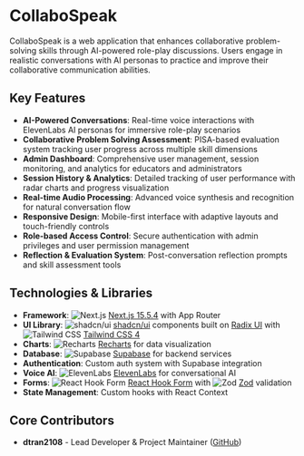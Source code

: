 # CollaboSpeak

CollaboSpeak is a web application that enhances collaborative problem-solving skills through AI-powered role-play discussions. Users engage in realistic conversations with AI personas to practice and improve their collaborative communication abilities.

## Key Features

- **AI-Powered Conversations**: Real-time voice interactions with ElevenLabs AI personas for immersive role-play scenarios
- **Collaborative Problem Solving Assessment**: PISA-based evaluation system tracking user progress across multiple skill dimensions
- **Admin Dashboard**: Comprehensive user management, session monitoring, and analytics for educators and administrators
- **Session History & Analytics**: Detailed tracking of user performance with radar charts and progress visualization
- **Real-time Audio Processing**: Advanced voice synthesis and recognition for natural conversation flow
- **Responsive Design**: Mobile-first interface with adaptive layouts and touch-friendly controls
- **Role-based Access Control**: Secure authentication with admin privileges and user permission management
- **Reflection & Evaluation System**: Post-conversation reflection prompts and skill assessment tools

## Technologies & Libraries

- **Framework**: ![Next.js](https://img.shields.io/badge/Next.js-15.5.4-black?logo=next.js&logoColor=white) [Next.js 15.5.4](https://nextjs.org/) with App Router
- **UI Library**: ![shadcn/ui](https://img.shields.io/badge/shadcn/ui-000000?logo=shadcnui&logoColor=white) [shadcn/ui](https://ui.shadcn.com/) components built on [Radix UI](https://www.radix-ui.com/) with ![Tailwind CSS](https://img.shields.io/badge/Tailwind_CSS-4-38B2AC?logo=tailwind-css&logoColor=white) [Tailwind CSS 4](https://tailwindcss.com/)
- **Charts**: ![Recharts](https://img.shields.io/badge/Recharts-FF6B6B?logo=recharts&logoColor=white) [Recharts](https://recharts.org/) for data visualization
- **Database**: ![Supabase](https://img.shields.io/badge/Supabase-3ECF8E?logo=supabase&logoColor=white) [Supabase](https://supabase.com/) for backend services
- **Authentication**: Custom auth system with Supabase integration
- **Voice AI**: ![ElevenLabs](https://img.shields.io/badge/ElevenLabs-000000?logo=elevenlabs&logoColor=white) [ElevenLabs](https://elevenlabs.io/) for conversational AI
- **Forms**: ![React Hook Form](https://img.shields.io/badge/React_Hook_Form-EC5990?logo=react-hook-form&logoColor=white) [React Hook Form](https://react-hook-form.com/) with ![Zod](https://img.shields.io/badge/Zod-3E67B1?logo=zod&logoColor=white) [Zod](https://zod.dev/) validation
- **State Management**: Custom hooks with React Context

## Core Contributors

- **dtran2108** - Lead Developer & Project Maintainer ([GitHub](https://github.com/dtran2108))